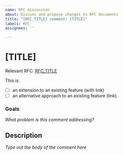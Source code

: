 ```yaml
---
name: RFC discussion
about: Discuss and propose changes to RFC documents
title: "[RFC_TITLE] comment: [TITLE]"
labels: RFC
assignees: ''

---
```


# [TITLE]

Relevant RFC: [RFC_TITLE](link_to_rfc.md#optional_line_no)

This is:
* [ ] an extension to an existing feature (with link)
* [ ] an alternative approach to an existing feature (link)

### Goals
_What problem is this comment addressing?_

## Description

_Type out the body of the comment here_
